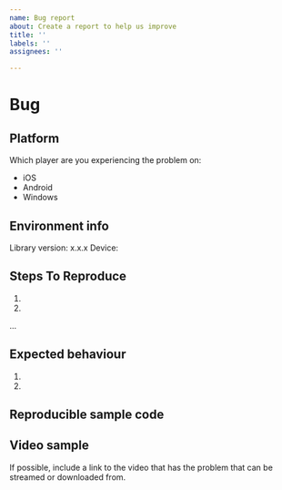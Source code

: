 ```yaml
---
name: Bug report
about: Create a report to help us improve
title: ''
labels: ''
assignees: ''

---
```


# Bug

<!--
Very important, before opening a ticket:
    1) Ensure the issue has not been already reported
    2) lease test using the latest release (including 6.0.0 preRelease) of the library, as maybe the bug has been already fixed.
    3) please don't use emulator to reproduce issues. if you have strange or sporadic error check if this is not devices specific (understand that this library is just a binding to player).
    4) ensure you cannot solve the issue by yourself using following guide: https://github.com/react-native-video/react-native-video/blob/master/docs/DEBUGGING.md
-->

## Platform
Which player are you experiencing the problem on:
* iOS
* Android
* Windows

## Environment info

<!-- This fields are mandatory -->
Library version: x.x.x
Device: 

## Steps To Reproduce

<!--
 Issues without reproduction steps or code are likely to stall.
-->

1.
2.
...

## Expected behaviour

1.
2.

## Reproducible sample code

<!--
 Please add to your issue a repro, a fresh codebase with the minimal changes so that the bug can be tested in isolation
-->

## Video sample
If possible, include a link to the video that has the problem that can be streamed or downloaded from.
